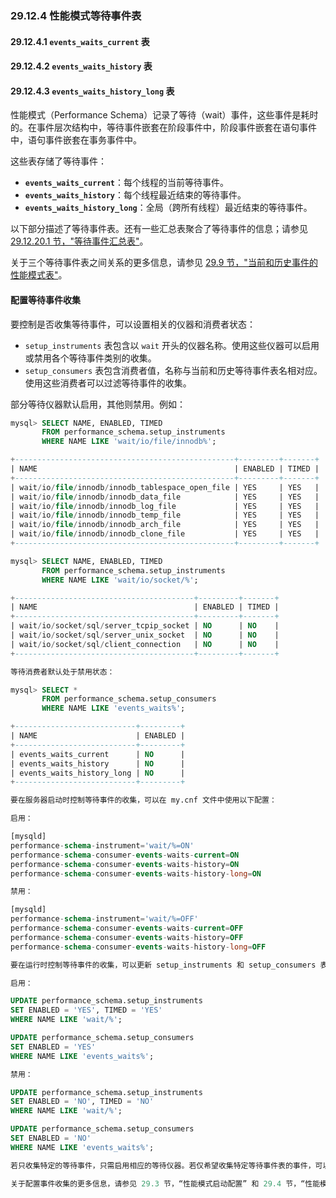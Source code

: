 ### 29.12.4 性能模式等待事件表

#### 29.12.4.1 `events_waits_current` 表
#### 29.12.4.2 `events_waits_history` 表
#### 29.12.4.3 `events_waits_history_long` 表

性能模式（Performance Schema）记录了等待（wait）事件，这些事件是耗时的。在事件层次结构中，等待事件嵌套在阶段事件中，阶段事件嵌套在语句事件中，语句事件嵌套在事务事件中。

这些表存储了等待事件：

- **`events_waits_current`**：每个线程的当前等待事件。
- **`events_waits_history`**：每个线程最近结束的等待事件。
- **`events_waits_history_long`**：全局（跨所有线程）最近结束的等待事件。

以下部分描述了等待事件表。还有一些汇总表聚合了等待事件的信息；请参见 [29.12.20.1 节，"等待事件汇总表"](29.12.20.1)。

关于三个等待事件表之间关系的更多信息，请参见 [29.9 节，"当前和历史事件的性能模式表"](29.9)。

#### 配置等待事件收集

要控制是否收集等待事件，可以设置相关的仪器和消费者状态：

- `setup_instruments` 表包含以 `wait` 开头的仪器名称。使用这些仪器可以启用或禁用各个等待事件类别的收集。
- `setup_consumers` 表包含消费者值，名称与当前和历史等待事件表名相对应。使用这些消费者可以过滤等待事件的收集。

部分等待仪器默认启用，其他则禁用。例如：

```sql
mysql> SELECT NAME, ENABLED, TIMED
       FROM performance_schema.setup_instruments
       WHERE NAME LIKE 'wait/io/file/innodb%';

+-------------------------------------------------+---------+-------+
| NAME                                            | ENABLED | TIMED |
+-------------------------------------------------+---------+-------+
| wait/io/file/innodb/innodb_tablespace_open_file | YES     | YES   |
| wait/io/file/innodb/innodb_data_file            | YES     | YES   |
| wait/io/file/innodb/innodb_log_file             | YES     | YES   |
| wait/io/file/innodb/innodb_temp_file            | YES     | YES   |
| wait/io/file/innodb/innodb_arch_file            | YES     | YES   |
| wait/io/file/innodb/innodb_clone_file           | YES     | YES   |
+-------------------------------------------------+---------+-------+

mysql> SELECT NAME, ENABLED, TIMED
       FROM performance_schema.setup_instruments
       WHERE NAME LIKE 'wait/io/socket/%';

+----------------------------------------+---------+-------+
| NAME                                   | ENABLED | TIMED |
+----------------------------------------+---------+-------+
| wait/io/socket/sql/server_tcpip_socket | NO      | NO    |
| wait/io/socket/sql/server_unix_socket  | NO      | NO    |
| wait/io/socket/sql/client_connection   | NO      | NO    |
+----------------------------------------+---------+-------+

等待消费者默认处于禁用状态：

mysql> SELECT *
       FROM performance_schema.setup_consumers
       WHERE NAME LIKE 'events_waits%';

+---------------------------+---------+
| NAME                      | ENABLED |
+---------------------------+---------+
| events_waits_current      | NO      |
| events_waits_history      | NO      |
| events_waits_history_long | NO      |
+---------------------------+---------+

要在服务器启动时控制等待事件的收集，可以在 my.cnf 文件中使用以下配置：

启用：

[mysqld]
performance-schema-instrument='wait/%=ON'
performance-schema-consumer-events-waits-current=ON
performance-schema-consumer-events-waits-history=ON
performance-schema-consumer-events-waits-history-long=ON

禁用：

[mysqld]
performance-schema-instrument='wait/%=OFF'
performance-schema-consumer-events-waits-current=OFF
performance-schema-consumer-events-waits-history=OFF
performance-schema-consumer-events-waits-history-long=OFF

要在运行时控制等待事件的收集，可以更新 setup_instruments 和 setup_consumers 表：

启用：

UPDATE performance_schema.setup_instruments
SET ENABLED = 'YES', TIMED = 'YES'
WHERE NAME LIKE 'wait/%';

UPDATE performance_schema.setup_consumers
SET ENABLED = 'YES'
WHERE NAME LIKE 'events_waits%';

禁用：

UPDATE performance_schema.setup_instruments
SET ENABLED = 'NO', TIMED = 'NO'
WHERE NAME LIKE 'wait/%';

UPDATE performance_schema.setup_consumers
SET ENABLED = 'NO'
WHERE NAME LIKE 'events_waits%';

若只收集特定的等待事件，只需启用相应的等待仪器。若仅希望收集特定等待事件表的事件，可以启用等待仪器，但仅启用所需表对应的等待消费者。

关于配置事件收集的更多信息，请参见 29.3 节，“性能模式启动配置” 和 29.4 节，“性能模式运行时配置”。

